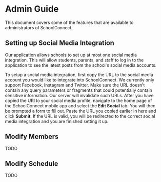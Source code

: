 # Admin Guide

This document covers some of the features that are available to administrators of SchoolConnect.

## Setting up Social Media Integration

Our application allows schools to set up at most one social media integration. This will allow students, parents, and staff to log in to the application to see the latest posts from the school's social media accounts.

To setup a social media integration, first copy the URL to the social media account you would like to integrate into SchoolConnect. We currently only support Facebook, Instagram and Twitter. Make sure the URL doesn't contain any query parameters or fragments that could potentially contain sensitive information. Our server will invalidate such URLs. After you have copied the URl to your social media profile, navigate to the home page of the SchoolConnect mobile app and select the **Edit Social** tab. You will then be prompted a form to fill out. Paste the URL you copied earlier in here and click **Submit**. If the URL is valid, you will be redirected to the correct social media integration and you are finished setting it up.

## Modify Members

TODO

## Modify Schedule

TODO
